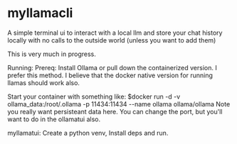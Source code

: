 # myllamacli
A simple terminal ui  to interact with a local llm and store your chat history locally with no calls to the outside world (unless you want to add them)

This is very much in progress.

Running:
Prereq:
Install Ollama or pull down the containerized version. I prefer this method. I believe that the docker native version for running llamas should work also.

Start your container with something like: 
$docker run -d -v ollama_data:/root/.ollama -p 11434:11434 --name ollama ollama/ollama
Note you really want persisteant data here. You can change the port, but you'll want to do in the ollamatui also.

myllamatui:
Create a python venv, Install deps and run.
